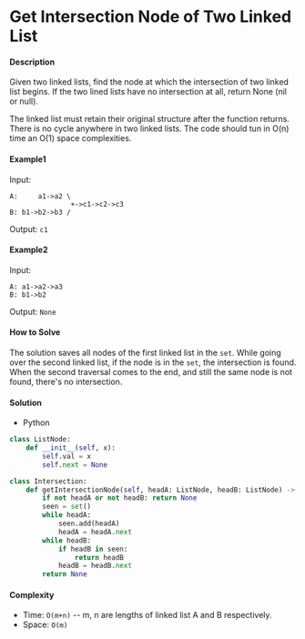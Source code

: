 # Get Intersection Node of Two Linked List

#### Description

Given two linked lists, find the node at which the intersection of two linked list begins.
If the two lined lists have no intersection at all, return None (nil or null).

The linked list must retain their original structure after the function returns.
There is no cycle anywhere in two linked lists.
The code should tun in O(n) time an O(1) space complexities.

#### Example1
Input: 
```
A:     a1->a2 \
               +->c1->c2->c3
B: b1->b2->b3 /
```

Output: `c1`

#### Example2
Input: 
```
A: a1->a2->a3            
B: b1->b2
```

Output: `None`

#### How to Solve

The solution saves all nodes of the first linked list in the `set`. While going over the second linked list, if the node is in the `set`, the intersection is found.
When the second traversal comes to the end, and still the same node is not found, there's no intersection.

#### Solution
- Python

```python
class ListNode:
    def __init__(self, x):
        self.val = x
        self.next = None

class Intersection:
    def getIntersectionNode(self, headA: ListNode, headB: ListNode) -> ListNode:
        if not headA or not headB: return None
        seen = set()
        while headA:
            seen.add(headA)
            headA = headA.next
        while headB:
            if headB in seen:
                return headB
            headB = headB.next
        return None
```

#### Complexity
- Time: `O(m+n)` -- m, n are lengths of linked list A and B respectively.
- Space: `O(m)`
